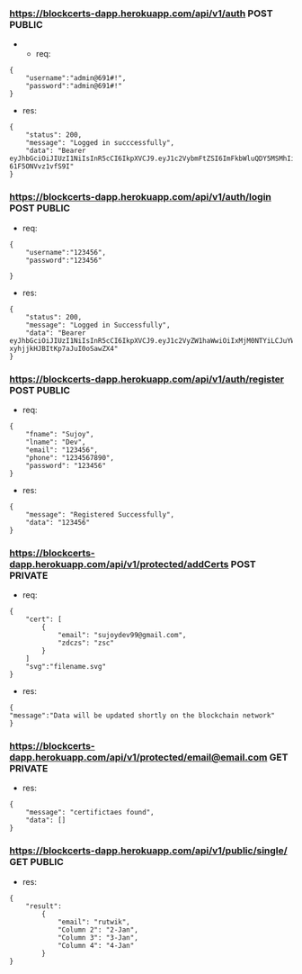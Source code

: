 ### https://blockcerts-dapp.herokuapp.com/api/v1/auth POST PUBLIC

- - req:

```
{
    "username":"admin@691#!",
    "password":"admin@691#!"
}
```

- res:

```
{
    "status": 200,
    "message": "Logged in succcessfully",
    "data": "Bearer eyJhbGciOiJIUzI1NiIsInR5cCI6IkpXVCJ9.eyJ1c2VybmFtZSI6ImFkbWluQDY5MSMhIiwicm9sZSI6ImFkbWluIiwiaWF0IjoxNTk3Mjk4MDIyLCJleHAiOjE1OTcyOTg2MjJ9.gjaHRKPkjteK4hSjoAGKKxiwin9-61F5ONVvz1vfS9I"
}
```

### https://blockcerts-dapp.herokuapp.com/api/v1/auth/login POST PUBLIC

- req:

```
{
    "username":"123456",
    "password":"123456"

}
```

- res:

```
{
    "status": 200,
    "message": "Logged in Successfully",
    "data": "Bearer eyJhbGciOiJIUzI1NiIsInR5cCI6IkpXVCJ9.eyJ1c2VyZW1haWwiOiIxMjM0NTYiLCJuYW1lIjoiU3Vqb3kgRGV2IiwiaWF0IjoxNTk3Mjk3OTgzLCJleHAiOjE1OTczMDE1ODN9.kgt4DM2gPMgBo6U5-xyhjjkHJBItKp7aJuI0oSawZX4"
}
```

### https://blockcerts-dapp.herokuapp.com/api/v1/auth/register POST PUBLIC

- req:

```
{
    "fname": "Sujoy",
    "lname": "Dev",
    "email": "123456",
    "phone": "1234567890",
    "password": "123456"
}
```

- res:

```
{
    "message": "Registered Successfully",
    "data": "123456"
}
```

### https://blockcerts-dapp.herokuapp.com/api/v1/protected/addCerts POST PRIVATE

- req:

```
{
    "cert": [
        {
            "email": "sujoydev99@gmail.com",
            "zdczs": "zsc"
        }
    ]
    "svg":"filename.svg"
}
```

- res:

```
{
"message":"Data will be updated shortly on the blockchain network"
}
```

### https://blockcerts-dapp.herokuapp.com/api/v1/protected/email@email.com GET PRIVATE

- res:

```
{
    "message": "certifictaes found",
    "data": []
}
```

### https://blockcerts-dapp.herokuapp.com/api/v1/public/single/<id> GET PUBLIC

- res:

```
{
    "result":
	    {
            "email": "rutwik",
            "Column 2": "2-Jan",
            "Column 3": "3-Jan",
            "Column 4": "4-Jan"
	    }
}
```
